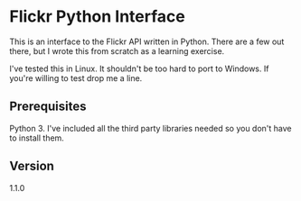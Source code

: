 # Flickr Python Interface
This is an interface to the Flickr API written in Python. There are a
few out there, but I wrote this from scratch as a learning exercise.

I've tested this in Linux. It shouldn't be too hard to port to Windows.
If you're willing to test drop me a line.

## Prerequisites
Python 3. I've included all the third party libraries needed so you
don't have to install them.

## Version
1.1.0